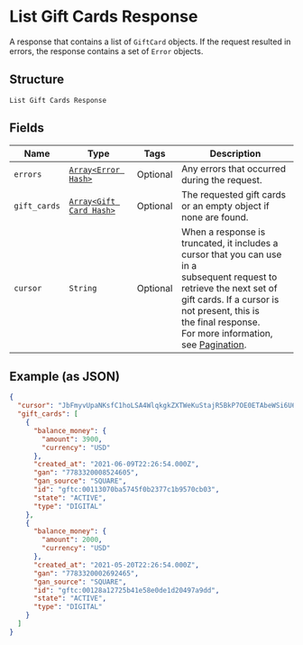 
# List Gift Cards Response

A response that contains a list of `GiftCard` objects. If the request resulted in errors,
the response contains a set of `Error` objects.

## Structure

`List Gift Cards Response`

## Fields

| Name | Type | Tags | Description |
|  --- | --- | --- | --- |
| `errors` | [`Array<Error Hash>`](../../doc/models/error.md) | Optional | Any errors that occurred during the request. |
| `gift_cards` | [`Array<Gift Card Hash>`](../../doc/models/gift-card.md) | Optional | The requested gift cards or an empty object if none are found. |
| `cursor` | `String` | Optional | When a response is truncated, it includes a cursor that you can use in a<br>subsequent request to retrieve the next set of gift cards. If a cursor is not present, this is<br>the final response.<br>For more information, see [Pagination](https://developer.squareup.com/docs/working-with-apis/pagination). |

## Example (as JSON)

```json
{
  "cursor": "JbFmyvUpaNKsfC1hoLSA4WlqkgkZXTWeKuStajR5BkP7OE0ETAbeWSi6U6u7sH",
  "gift_cards": [
    {
      "balance_money": {
        "amount": 3900,
        "currency": "USD"
      },
      "created_at": "2021-06-09T22:26:54.000Z",
      "gan": "7783320008524605",
      "gan_source": "SQUARE",
      "id": "gftc:00113070ba5745f0b2377c1b9570cb03",
      "state": "ACTIVE",
      "type": "DIGITAL"
    },
    {
      "balance_money": {
        "amount": 2000,
        "currency": "USD"
      },
      "created_at": "2021-05-20T22:26:54.000Z",
      "gan": "7783320002692465",
      "gan_source": "SQUARE",
      "id": "gftc:00128a12725b41e58e0de1d20497a9dd",
      "state": "ACTIVE",
      "type": "DIGITAL"
    }
  ]
}
```

